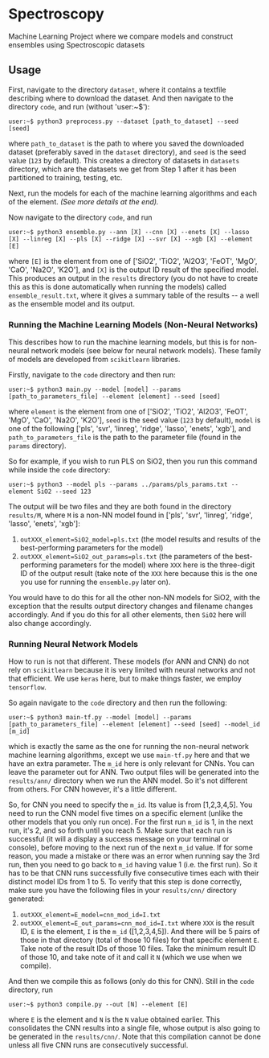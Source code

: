 # Spectroscopy
Machine Learning Project where we compare models and construct ensembles using Spectroscopic datasets

## Usage
First, navigate to the directory ```dataset```, where it contains a textfile describing where to download the dataset. And then navigate to the directory ```code```, and run (without 'user:~$'):
```console
user:~$ python3 preprocess.py --dataset [path_to_dataset] --seed [seed]
```
where ```path_to_dataset``` is the path to where you saved the downloaded dataset (preferably saved in the ```dataset``` directory), and ```seed``` is the seed value (```123``` by default). This creates a directory of datasets in ```datasets``` directory, which are the datasets we get from Step 1 after it has been partitioned to training, testing, etc. <br>

Next, run the models for each of the machine learning algorithms and each of the element. <i>(See more details at the end).</i> <br>

Now navigate to the directory ```code```, and run
```console
user:~$ python3 ensemble.py --ann [X] --cnn [X] --enets [X] --lasso [X] --linreg [X] --pls [X] --ridge [X] --svr [X] --xgb [X] --element [E]
```
where ```[E]``` is the element from one of ['SiO2', 'TiO2', 'Al2O3', 'FeOT', 'MgO', 'CaO', 'Na2O', 'K2O'], and ```[X]``` is the output ID result of the specified model. This produces an output in the ```results``` directory (you do not have to create this as this is done automatically when running the models) called ```ensemble_result.txt```, where it gives a summary table of the results -- a well as the ensemble model and its output.

### Running the Machine Learning Models (Non-Neural Networks)
This describes how to run the machine learning models, but this is for non-neural network models (see below for neural network models). These family of models are developed from ```scikitlearn``` libraries. <br>

Firstly, navigate to the ```code``` directory and then run:
```console
user:~$ python3 main.py --model [model] --params [path_to_parameters_file] --element [element] --seed [seed]
```
where ```element``` is the element from one of ['SiO2', 'TiO2', 'Al2O3', 'FeOT', 'MgO', 'CaO', 'Na2O', 'K2O'], ```seed``` is the seed value (```123``` by default), ```model``` is one of the following ['pls', 'svr', 'linreg', 'ridge', 'lasso', 'enets', 'xgb'], and ```path_to_parameters_file``` is the path to the parameter file (found in the ```params``` directory). <br>

So for example, if you wish to run PLS on SiO2, then you run this command while inside the ```code``` directory:
```console
user:~$ python3 --model pls --params ../params/pls_params.txt --element SiO2 --seed 123
```
The output will be two files and they are both found in the directory ```results/M```, where ```M``` is a non-NN model found in ['pls', 'svr', 'linreg', 'ridge', 'lasso', 'enets', 'xgb']:
1. ```outXXX_element=SiO2_model=pls.txt``` (the model results and results of the best-performing parameters for the model)
2. ```outXXX_element=SiO2_out_params=pls.txt``` (the parameters of the best-performing parameters for the model)
where ```XXX``` here is the three-digit ID of the output result (take note of the ```XXX``` here because this is the one you use for running the ```ensemble.py``` later on). <br>

You would have to do this for all the other non-NN models for SiO2, with the exception that the results output directory changes and filename changes accordingly. And if you do this for all other elements, then ```SiO2``` here will also change accordingly.<br>

### Running Neural Network Models
How to run is not that different. These models (for ANN and CNN) do not rely on ```scikitlearn``` because it is very limited with neural networks and not that efficient. We use ```keras``` here, but to make things faster, we employ ```tensorflow```. <br>

So again navigate to the ```code``` directory and then run the following:
```console
user:~$ python3 main-tf.py --model [model] --params [path_to_parameters_file] --element [element] --seed [seed] --model_id [m_id]
```
which is exactly the same as the one for running the non-neural network machine learning algorithms, except we use ```main-tf.py``` here and that we have an extra parameter. The ```m_id``` here is only relevant for CNNs. You can leave the parameter out for ANN. Two output files will be generated into the ```results/ann/```  directory when we run the ANN model. So it's not different from others. For CNN however, it's a little different. <br>

So, for CNN you need to specify the ```m_id```. Its value is from [1,2,3,4,5]. You need to run the CNN model five times on a specific element (unlike the other models that you only run once). For the first run ```m_id``` is 1, in the next run, it's 2, and so forth until you reach 5. Make sure that each run is successful (it will a display a success message on your terminal or console), before moving to the next run of the next ```m_id``` value. If for some reason, you made a mistake or there was an error when running say the 3rd run, then you need to go back to ```m_id``` having value 1 (i.e. the first run). So it has to be that CNN runs successfully five consecutive times each with their distinct model IDs from 1 to 5. To verify that this step is done correctly, make sure you have the following files in your ```results/cnn/``` directory generated:
1. ```outXXX_element=E_model=cnn_mod_id=I.txt```
2. ```outXXX_element=E_out_params=cnn_mod_id=I.txt```
where ```XXX``` is the result ID, ```E``` is the element, ```I``` is the ```m_id``` ([1,2,3,4,5]). And there will be 5 pairs of those in that directory (total of those 10 files) for that specific element ```E```. Take note of the result IDs of those 10 files. Take the minimum result ID of those 10, and take note of it and call it ```N``` (which we use when we compile). <br>

And then we compile this as follows (only do this for CNN). Still in the ```code``` directory, run
```console
user:~$ python3 compile.py --out [N] --element [E]
```
where ```E``` is the element and ```N``` is the ```N``` value obtained earlier. This consolidates the CNN results into a single file, whose output is also going to be generated in the ```results/cnn/```. Note that this compilation cannot be done unless all five CNN runs are consecutively successful.


